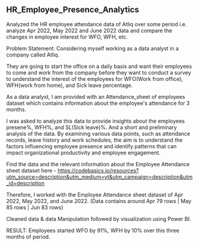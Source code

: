HR_Employee_Presence_Analytics
----------------------------------------------------------------

Analyzed the HR employee attendance data of Atliq over some period i.e. analyze Apr 2022, May 2022 and June 2022 data and compare the changes in employee interest for WFO, WFH, etc.

Problem Statement: Considering myself working as a data analyst in a company called Atliq.

They are going to start the office on a daily basis and want their employees to come and work from the company before they want to conduct a survey to understand the interest of the employees for WFO(Work from office), WFH(work from home), and Sick leave percentage. 

As a data analyst, I am provided with an Attendance_sheet of employees dataset which contains information about the employee's attendance for 3 months.

I was asked to analyze this data to provide insights about the employees presene%, WFH%, and SL(Sick leave)%. And a short and preliminary analysis of the data.  By examining various data points, such as attendance records, leave history and work schedules, the aim is to understand the factors influencing employee presence and identify patterns that can impact organizational productivity and employee engagement.

Find the data and the relevant information about the Employee Attendance sheet dataset here - https://codebasics.io/resources?utm_source=description&utm_medium=yt&utm_campaign=description&utm_id=description

Therefore, I worked with the Employee Attendance sheet dataset of Apr 2022, May 2022, and June 2022. (Data contains around Apr 79 rows | May 85 rows | Jun 83 rows)

Cleaned data & data Manipulation followed by visualization using Power BI.

RESULT: Employees started WFO by 91%, WFH by 10% over this three months of period.
